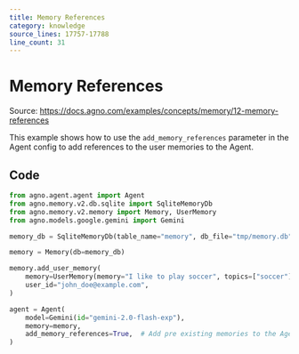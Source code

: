 ```yaml
---
title: Memory References
category: knowledge
source_lines: 17757-17788
line_count: 31
---
```


# Memory References
Source: https://docs.agno.com/examples/concepts/memory/12-memory-references



This example shows how to use the `add_memory_references` parameter in the Agent config to
add references to the user memories to the Agent.

## Code

```12_memory_references.py
from agno.agent.agent import Agent
from agno.memory.v2.db.sqlite import SqliteMemoryDb
from agno.memory.v2.memory import Memory, UserMemory
from agno.models.google.gemini import Gemini

memory_db = SqliteMemoryDb(table_name="memory", db_file="tmp/memory.db")

memory = Memory(db=memory_db)

memory.add_user_memory(
    memory=UserMemory(memory="I like to play soccer", topics=["soccer"]),
    user_id="john_doe@example.com",
)

agent = Agent(
    model=Gemini(id="gemini-2.0-flash-exp"),
    memory=memory,
    add_memory_references=True,  # Add pre existing memories to the Agent but don't create new ones
)

